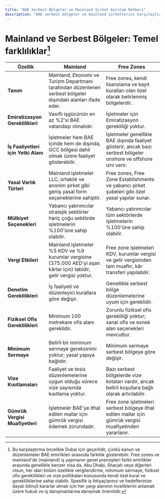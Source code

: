 ```yaml
---
title: "BAE Serbest Bölgeler ve Mainland Şirket Kurulum Rehberi"
description: "BAE serbest bölgeler ve mainland şirketlerini karşılaştırın. Serbest bölge ve mainland kurulumları arasındaki vergi, mülkiyet, vize ve ticari faaliyet farklılıkları."
---
```


# Mainland ve Serbest Bölgeler: Temel farklılıklar[^1]

| **Özellik**                          | **Mainland**                                                                                                         | **Free Zones**                                                                                                   |
| ------------------------------------ | -------------------------------------------------------------------------------------------------------------------- | ---------------------------------------------------------------------------------------------------------------- |
| **Tanım**                            | Mainland, Ekonomi ve Turizm Departmanı tarafından düzenlenen serbest bölgeler dışındaki alanları ifade eder.         | Free zones, kendi lisanslama ve kayıt kuralları olan özel olarak belirlenmiş bölgelerdir.                        |
| **Emiratizasyon Gereklilikleri**     | Vasıflı işgücünün en az %2'si BAE vatandaşı olmalıdır.                                                               | İşletmeler için Emiratizasyon gerekliliği yoktur.                                                                |
| **İş Faaliyetleri için Yetki Alanı** | İşletmeler hem BAE içinde hem de dışında, GCC bölgesi dahil olmak üzere faaliyet gösterebilir.                       | İşletmeler genellikle BAE dışında faaliyet gösterir, ancak bazı serbest bölgeler onshore ve offshore izni verir. |
| **Yasal Varlık Türleri**             | Mainland işletmeler LLC, ortaklık ve anonim şirket gibi geniş yasal form seçeneklerine sahiptir.                     | Free zones, Free Zone Establishments ve yabancı şirket şubeleri gibi özel yasal yapılar sunar.                   |
| **Mülkiyet Seçenekleri**             | Yabancı yatırımcılar stratejik sektörler hariç çoğu sektörde işletmelerin %100'üne sahip olabilir.                   | Yabancı yatırımcılar tüm sektörlerde işletmelerin %100'üne sahip olabilir.                                       |
| **Vergi Etkileri**                   | Mainland işletmeler %5 KDV ve %9 kurumlar vergisine (375.000 AED'yi aşan kârlar için) tabidir, gelir vergisi yoktur. | Free zone işletmeleri KDV, kurumlar vergisi ve gelir vergisinden tam muaftır, kâr transferi yapılabilir.         |
| **Denetim Gereklilikleri**           | İş faaliyeti ve düzenleyici kurallara göre değişir.                                                                  | Genellikle serbest bölge düzenlemelerine uyum için gereklidir.                                                   |
| **Fiziksel Ofis Gereklilikleri**     | Minimum 100 metrekare ofis alanı gereklidir.                                                                         | Zorunlu fiziksel ofis gerekliliği yoktur; sanal ofis ve esnek alan seçenekleri mevcuttur.                        |
| **Minimum Sermaye**                  | Belirli bir minimum sermaye gereksinimi yoktur; yasal yapıya bağlıdır.                                               | Minimum sermaye serbest bölgeye göre değişir.                                                                    |
| **Vize Kısıtlamaları**               | Faaliyet ve tesis düzenlemelerine uygun olduğu sürece vize sayısında kısıtlama yoktur.                               | Bazı serbest bölgelerde vize kotaları vardır, ancak belirli koşullara bağlı olarak artırılabilir.                |
| **Gümrük Vergisi Muafiyetleri**      | İşletmeler BAE'ye ithal edilen mallar için gümrük vergisi ödemek zorundadır.                                         | Free zone işletmeleri serbest bölgeye ithal edilen mallar için gümrük vergisi muafiyetinden yararlanır.          |

[^1]: Bu karşılaştırma öncelikle Dubai için geçerlidir, çünkü kanun ve düzenlemeler BAE emirlikleri arasında farklılık gösterebilir. Free zones ve mainland'de (mainland) iş yapmanın genel prensipleri farklı emirlikler arasında genellikle benzer olsa da, Abu Dhabi, Sharjah veya diğerleri olsun, her idari bölüm özellikle vergilendirme, minimum sermaye, fiziksel ofis gereklilikleri ve vize politikaları konusunda kendi özel kural ve gerekliliklerine sahip olabilir. Spesifik iş ihtiyaçlarınız ve hedeflerinize dayalı bilinçli kararlar almak için her yargı alanının inceliklerini anlamak üzere hukuk ve iş danışmanlarına danışmak önemlidir.
